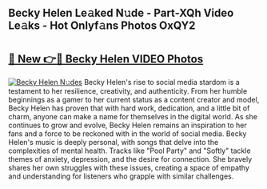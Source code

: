 ## Becky Helen Le𝚊ked N𝚞de - Part-XQh Video Le𝚊ks - Hot Onlyf𝚊ns Photos OxQY2

# <h2><a href="http://ac20109.deff.icu/?id=Becky+Helen">🔗 New 👉🔴 Becky Helen VIDEO Photos</a></h2>

[![Becky Helen N𝚞des](https://i.imgur.com/rIISA9y.gif)](http://ac20109.deff.icu/?id=Becky+Helen)
Becky Helen's rise to social media stardom is a testament to her resilience, creativity, and authenticity. From her humble beginnings as a gamer to her current status as a content creator and model, Becky Helen has proven that with hard work, dedication, and a little bit of charm, anyone can make a name for themselves in the digital world. As she continues to grow and evolve, Becky Helen remains an inspiration to her fans and a force to be reckoned with in the world of social media. Becky Helen's music is deeply personal, with songs that delve into the complexities of mental health. Tracks like "Pool Party" and "Softly" tackle themes of anxiety, depression, and the desire for connection. She bravely shares her own struggles with these issues, creating a space of empathy and understanding for listeners who grapple with similar challenges.
